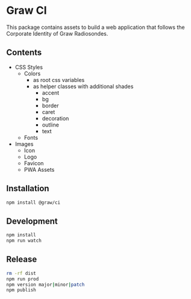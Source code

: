 # Graw CI

This package contains assets to build a web application that follows the Corporate Identity of Graw Radiosondes.

## Contents

- CSS Styles
    - Colors
        - as root css variables
        - as helper classes with additional shades
            - accent
            - bg
            - border
            - caret
            - decoration
            - outline
            - text
    - Fonts
- Images
    - Icon
    - Logo
    - Favicon
    - PWA Assets

## Installation

```bash
npm install @graw/ci
```

## Development

```bash
npm install
npm run watch
```

## Release
    
```bash
rm -rf dist
npm run prod
npm version major|minor|patch
npm publish
```
